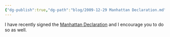 ```yaml
---
{"dg-publish":true,"dg-path":"blog/2009-12-29 Manhattan Declaration.md","permalink":"/blog/2009-12-29-manhattan-declaration/","tags":["sanctity-of-life","marriage","liberty"],"noteIcon":"","created":"2009-12-29","updated":""}
---
```



I have recently signed the [Manhattan Declaration](https://www.manhattandeclaration.org/) and I encourage you to do so as well.
